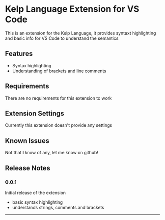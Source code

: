 # Kelp Language Extension for VS Code

This is an extension for the Kelp Language, it provides syntaxt highlighting and basic info for VS Code to understand the semantics

## Features

- Syntax highlighting
- Understanding of brackets and line comments

## Requirements

There are no requirements for this extension to work

## Extension Settings

Currently this extension doesn't provide any settings

## Known Issues

Not that I know of any, let me know on github!

## Release Notes

### 0.0.1

Initial release of the extension
- basic syntax highlighting
- understands strings, comments and brackets

-----------------------------------------------------------------------------------------------------------